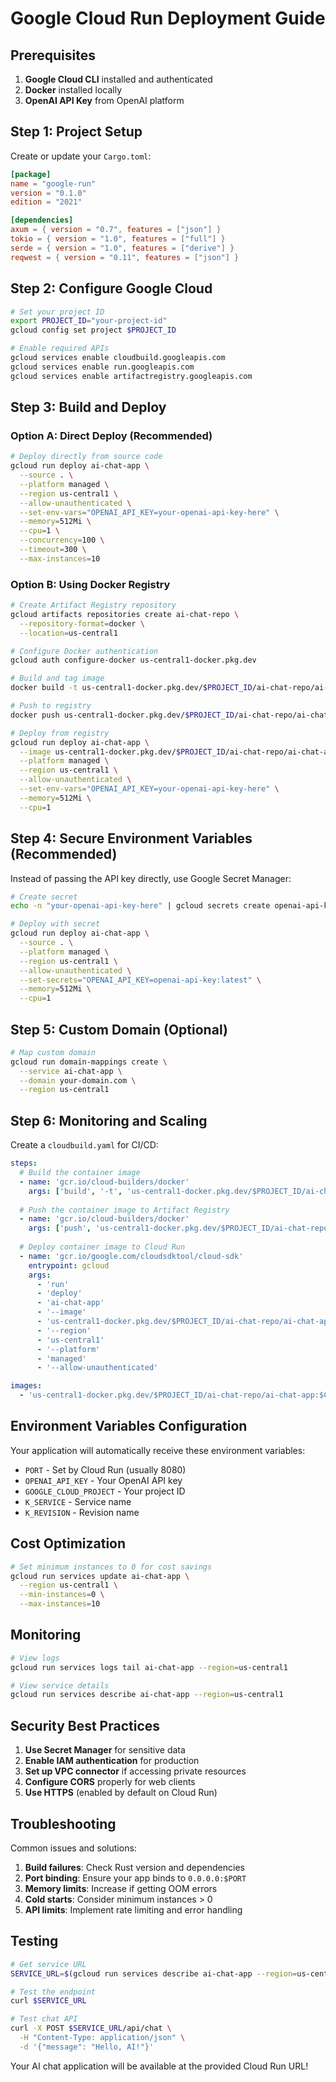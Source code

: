 # Google Cloud Run Deployment Guide

## Prerequisites

1. **Google Cloud CLI** installed and authenticated
2. **Docker** installed locally
3. **OpenAI API Key** from OpenAI platform

## Step 1: Project Setup

Create or update your `Cargo.toml`:

```toml
[package]
name = "google-run"
version = "0.1.0"
edition = "2021"

[dependencies]
axum = { version = "0.7", features = ["json"] }
tokio = { version = "1.0", features = ["full"] }
serde = { version = "1.0", features = ["derive"] }
reqwest = { version = "0.11", features = ["json"] }
```

## Step 2: Configure Google Cloud

```bash
# Set your project ID
export PROJECT_ID="your-project-id"
gcloud config set project $PROJECT_ID

# Enable required APIs
gcloud services enable cloudbuild.googleapis.com
gcloud services enable run.googleapis.com
gcloud services enable artifactregistry.googleapis.com
```

## Step 3: Build and Deploy

### Option A: Direct Deploy (Recommended)

```bash
# Deploy directly from source code
gcloud run deploy ai-chat-app \
  --source . \
  --platform managed \
  --region us-central1 \
  --allow-unauthenticated \
  --set-env-vars="OPENAI_API_KEY=your-openai-api-key-here" \
  --memory=512Mi \
  --cpu=1 \
  --concurrency=100 \
  --timeout=300 \
  --max-instances=10
```

### Option B: Using Docker Registry

```bash
# Create Artifact Registry repository
gcloud artifacts repositories create ai-chat-repo \
  --repository-format=docker \
  --location=us-central1

# Configure Docker authentication
gcloud auth configure-docker us-central1-docker.pkg.dev

# Build and tag image
docker build -t us-central1-docker.pkg.dev/$PROJECT_ID/ai-chat-repo/ai-chat-app:latest .

# Push to registry
docker push us-central1-docker.pkg.dev/$PROJECT_ID/ai-chat-repo/ai-chat-app:latest

# Deploy from registry
gcloud run deploy ai-chat-app \
  --image us-central1-docker.pkg.dev/$PROJECT_ID/ai-chat-repo/ai-chat-app:latest \
  --platform managed \
  --region us-central1 \
  --allow-unauthenticated \
  --set-env-vars="OPENAI_API_KEY=your-openai-api-key-here" \
  --memory=512Mi \
  --cpu=1
```

## Step 4: Secure Environment Variables (Recommended)

Instead of passing the API key directly, use Google Secret Manager:

```bash
# Create secret
echo -n "your-openai-api-key-here" | gcloud secrets create openai-api-key --data-file=-

# Deploy with secret
gcloud run deploy ai-chat-app \
  --source . \
  --platform managed \
  --region us-central1 \
  --allow-unauthenticated \
  --set-secrets="OPENAI_API_KEY=openai-api-key:latest" \
  --memory=512Mi \
  --cpu=1
```

## Step 5: Custom Domain (Optional)

```bash
# Map custom domain
gcloud run domain-mappings create \
  --service ai-chat-app \
  --domain your-domain.com \
  --region us-central1
```

## Step 6: Monitoring and Scaling

Create a `cloudbuild.yaml` for CI/CD:

```yaml
steps:
  # Build the container image
  - name: 'gcr.io/cloud-builders/docker'
    args: ['build', '-t', 'us-central1-docker.pkg.dev/$PROJECT_ID/ai-chat-repo/ai-chat-app:$COMMIT_SHA', '.']
  
  # Push the container image to Artifact Registry
  - name: 'gcr.io/cloud-builders/docker'
    args: ['push', 'us-central1-docker.pkg.dev/$PROJECT_ID/ai-chat-repo/ai-chat-app:$COMMIT_SHA']
  
  # Deploy container image to Cloud Run
  - name: 'gcr.io/google.com/cloudsdktool/cloud-sdk'
    entrypoint: gcloud
    args:
      - 'run'
      - 'deploy'
      - 'ai-chat-app'
      - '--image'
      - 'us-central1-docker.pkg.dev/$PROJECT_ID/ai-chat-repo/ai-chat-app:$COMMIT_SHA'
      - '--region'
      - 'us-central1'
      - '--platform'
      - 'managed'
      - '--allow-unauthenticated'

images:
  - 'us-central1-docker.pkg.dev/$PROJECT_ID/ai-chat-repo/ai-chat-app:$COMMIT_SHA'
```

## Environment Variables Configuration

Your application will automatically receive these environment variables:

- `PORT` - Set by Cloud Run (usually 8080)
- `OPENAI_API_KEY` - Your OpenAI API key
- `GOOGLE_CLOUD_PROJECT` - Your project ID
- `K_SERVICE` - Service name
- `K_REVISION` - Revision name

## Cost Optimization

```bash
# Set minimum instances to 0 for cost savings
gcloud run services update ai-chat-app \
  --region us-central1 \
  --min-instances=0 \
  --max-instances=10
```

## Monitoring

```bash
# View logs
gcloud run services logs tail ai-chat-app --region=us-central1

# View service details
gcloud run services describe ai-chat-app --region=us-central1
```

## Security Best Practices

1. **Use Secret Manager** for sensitive data
2. **Enable IAM authentication** for production
3. **Set up VPC connector** if accessing private resources
4. **Configure CORS** properly for web clients
5. **Use HTTPS** (enabled by default on Cloud Run)

## Troubleshooting

Common issues and solutions:

1. **Build failures**: Check Rust version and dependencies
2. **Port binding**: Ensure your app binds to `0.0.0.0:$PORT`
3. **Memory limits**: Increase if getting OOM errors
4. **Cold starts**: Consider minimum instances > 0
5. **API limits**: Implement rate limiting and error handling

## Testing

```bash
# Get service URL
SERVICE_URL=$(gcloud run services describe ai-chat-app --region=us-central1 --format='value(status.url)')

# Test the endpoint
curl $SERVICE_URL

# Test chat API
curl -X POST $SERVICE_URL/api/chat \
  -H "Content-Type: application/json" \
  -d '{"message": "Hello, AI!"}'
```

Your AI chat application will be available at the provided Cloud Run URL!
